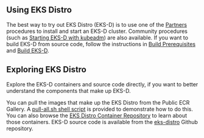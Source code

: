## Using EKS Distro 

The best way to try out EKS Distro (EKS-D) is to use one of the
[Partners](../community/partners.md) procedures to install and start an EKS-D cluster.
Community procedures (such as [Starting EKS-D with kubeadm](../users/install/kubeadm-onsite.md))
are also available.
If you want to build EKS-D from source code, follow the instructions
in [Build Prerequisites](build-prerequisites.md) and [Build EKS-D](build.md).

## Exploring EKS Distro

Explore the EKS-D containers and source code directly, if you want to better
understand the components that make up EKS-D.

You can pull the images that make up the EKS Distro from the Public ECR Gallery.
A [pull-all.sh shell
script](https://github.com/aws/eks-distro/blob/main/development/pull-all.sh) is
provided to demonstrate how to do this. You can also browse the [EKS Distro
Container Repository](https://gallery.ecr.aws/?searchTerm=eks-distro&verified=verified)
to learn about those containers. EKS-D source code is available from the [eks-distro](https://github.com/aws/eks-distro) Github repository.
